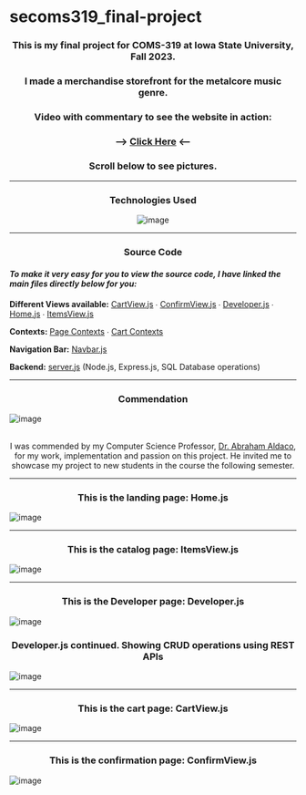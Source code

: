 # secoms319_final-project

### <div align="center"> This is my final project for COMS-319 at Iowa State University, Fall 2023. </div>
### <div align="center">  I made a merchandise storefront for the metalcore music genre. </div>
### <div align="center"> Video with commentary to see the website in action: </div>
###  <div align="center"> --> <a href="https://vimeo.com/895598404">Click Here</a> <-- </div>

### <div align="center">Scroll below to see pictures. </div>
_____

### <div align="center"> Technologies Used </div>

<div align="center">
  <img src="https://github.com/mccnick/secoms319_final-project/assets/91184284/f6f8dd9b-59e6-4c95-87e6-43aaece0030b" alt="image">
</div>





_____

### <div align="center"> Source Code </div>

#### <i>To make it very easy for you to view the source code, I have linked the main files directly below for you:</i>

<b>Different Views available:</b> <a href="https://github.com/mccnick/secoms319_final-project/blob/main/frontend/src/Views/CartView.js">CartView.js</a> ∙ <a href="https://github.com/mccnick/secoms319_final-project/blob/main/frontend/src/Views/ConfirmView.js">ConfirmView.js</a> ∙ <a href="https://github.com/mccnick/secoms319_final-project/blob/main/frontend/src/Views/Developer.js">Developer.js</a> ∙ <a href="https://github.com/mccnick/secoms319_final-project/blob/main/frontend/src/Views/Home.js">Home.js</a> ∙ <a href="https://github.com/mccnick/secoms319_final-project/blob/main/frontend/src/Views/ItemsView.js">ItemsView.js</a>

<b>Contexts:</b> <a href="https://github.com/mccnick/secoms319_final-project/blob/main/frontend/src/PageContextLogic.js">Page Contexts</a> ∙ <a href="https://github.com/mccnick/secoms319_final-project/blob/main/frontend/src/CartContextLogic.js">Cart Contexts</a>


<b>Navigation Bar:</b> <a href="https://github.com/mccnick/secoms319_final-project/blob/main/frontend/src/Navbar.js">Navbar.js</a>




<b>Backend:</b> <a href="https://github.com/mccnick/secoms319_final-project/blob/main/backend/server.js">server.js</a> (Node.js, Express.js, SQL Database operations)

_____

### <div align="center"> Commendation </div>

![image](https://github.com/mccnick/secoms319_final-project/assets/91184284/d4ceb6c5-4123-477e-a664-99e374125c14)

<br>

<div align="center"> I was commended by my Computer Science Professor, <a href="https://www.cs.iastate.edu/people/abraham-aldaco">Dr. Abraham Aldaco</a>, for my work, implementation and passion on this project. He invited me to showcase my project to new students in the course the following semester. </div>





_____

### <div align="center"> This is the landing page: Home.js </div>


![image](https://github.com/mccnick/secoms319_final-project/assets/91184284/f1560d9d-36c9-48a0-ba07-bdff490f94ce)

_____

### <div align="center">  This is the catalog page: ItemsView.js </div>

![image](https://github.com/mccnick/secoms319_final-project/assets/91184284/060aef4f-acec-41d4-adee-517adbec477d)

_____

### <div align="center"> This is the Developer page: Developer.js </div>



![image](https://github.com/mccnick/secoms319_final-project/assets/91184284/a855d9ab-01cd-4815-bdc9-ea9fe809f024)

### <div align="center"> Developer.js continued. Showing CRUD operations using REST APIs </div>

![image](https://github.com/mccnick/secoms319_final-project/assets/91184284/08a211c9-d0ad-4f8c-b87b-4062cb842833)

_____

### <div align="center"> This is the cart page: CartView.js </div>

![image](https://github.com/mccnick/secoms319_final-project/assets/91184284/56a89001-d6b6-4fd4-a6e5-2a2bc7d5a92c)

_____

### <div align="center"> This is the confirmation page: ConfirmView.js </div>

![image](https://github.com/mccnick/secoms319_final-project/assets/91184284/8b0f51d0-7b1a-4d1c-867f-d20bbba9d08f)

